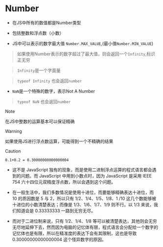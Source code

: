 # Number

- 在JS中所有的数值都是Number类型
- 包括整数和浮点数（小数）

- JS中可以表示的数字最大值 `Number.MAX_VALUE`,(最小值`Number.MIN_VALUE`)
> 如果使用Number表示的数字超过了最大值，则会返回一个`Infinity`,标识正无穷

> `Infinity`是一个字面量

> `typeof Infinity` 也会返回`number`


- `NaN`是一个特殊的数字，表示Not A Number

>`typeof NaN` 也会返回`number`


> [!note]
> 在JS中整数的运算基本可以保证精确

> [!warning]
> 如果使用JS进行浮点数运算，可能得到一个不精确的结果

> [!caution]
> `0.1+0.2 = 0.30000000000000004`

- 这不是 JavaScript 独有的现象，而是使用二进制浮点运算的程式语言都会遇到的问题。而 JavaScript 中用到小数点时，因为 JavaScript 是采用 IEEE 754 六十四位元双精度浮点数，所以会遇到这个问题。

- 在一般生活中，我们多数情况是使用十进位，而要能够精确表达十进位，而 10 的质因数是 5 与 2，所以只有 1/2、1/4、1/5、1/8、1 /10 这几个数能够被十进位的小数清楚表达；而像是 1/3、1/6、1/7、1/9 则不行。以 1/3 来说，我们知道会是 0.33333333 一路到无穷无尽。

- 而对于二进位制来说，只有 1/2、1/4、1/8 等可以被清楚表达，其他则会无穷无尽地延伸下去，然而因为电脑的记忆体有限，程式语言会分配给一个数字的记忆体也是有限，所以在精准度的表达下会有其限制，这也是导致 0.30000000000000004 这个怪异数字的原因。